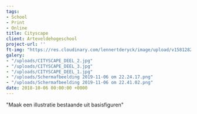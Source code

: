```yaml
---
tags:
- School
- Print
- Online
title: Cityscape
client: Arteveldehogeschool
project-url: ''
ft-img: "https://res.cloudinary.com/lennertderyck/image/upload/v1581282844/CITYSCAPE_Tekengebied_1_wak8ck.png"
galery:
- "/uploads/CITYSCAPE_DEEL_2.jpg"
- "/uploads/CITYSCAPE_DEEL_3.jpg"
- "/uploads/CITYSCAPE_DEEL_1.jpg"
- "/uploads/Schermafbeelding 2019-11-06 om 22.24.17.png"
- "/uploads/Schermafbeelding 2019-11-06 om 22.41.02.png"
date: 2018-10-06 00:00:00 +0000
---
```

"Maak een illustratie bestaande uit basisfiguren"